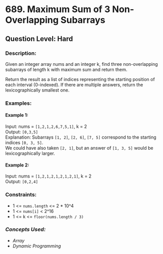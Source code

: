 # 689. Maximum Sum of 3 Non-Overlapping Subarrays
## Question Level: Hard
### Description:
Given an integer array nums and an integer k, find three non-overlapping subarrays of length k with maximum sum and return them.

Return the result as a list of indices representing the starting position of each interval (0-indexed). If there are multiple answers, return the lexicographically smallest one.

### Examples:
#### Example 1:

Input: nums = `[1,2,1,2,6,7,5,1]`, k = 2<br>
Output: `[0,3,5]`<br>
Explanation: Subarrays `[1, 2]`, `[2, 6]`, `[7, 5]` correspond to the starting indices `[0, 3, 5]`.<br>
We could have also taken `[2, 1]`, but an answer of `[1, 3, 5]` would be lexicographically larger.
#### Example 2:

Input: nums = `[1,2,1,2,1,2,1,2,1]`, k = 2<br>
Output: `[0,2,4]`<br>

### Constraints:

- 1 <= `nums.length` <= 2 * 10^4
- 1 <= `nums[i]` < 2^16
- 1 <= k <= `floor(nums.length / 3)`

### <i>Concepts Used:
- Array
- Dynamic Programming </i>
